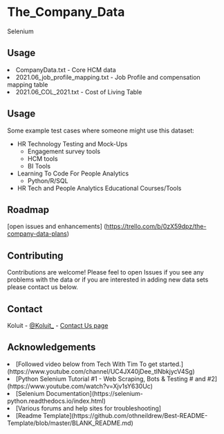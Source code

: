 # The_Company_Data
Selenium 

## Usage
<li>CompanyData.txt - Core HCM data</li>
<li>2021.06_job_profile_mapping.txt - Job Profile and compensation mapping table</li>
<li>2021.06_COL_2021.txt - Cost of Living Table</li>


## Usage

Some example test cases where someone might use this dataset:

<!-- wp:list {"className":"is-style-default"} -->
<ul class="is-style-default"><li>HR Technology Testing and Mock-Ups<ul><li>Engagement survey tools</li><li>HCM tools</li><li>BI Tools</li></ul></li><li>Learning To Code For People Analytics<ul><li>Python/R/SQL</li></ul></li><li>HR Tech and People Analytics Educational Courses/Tools</li></ul>
<!-- /wp:list -->

## Roadmap

[open issues and enhancements] (https://trello.com/b/0zX59dpz/the-company-data-plans)

## Contributing

Contributions are welcome! Please feel to open Issues if you see any problems with the data or if you are interested in adding new data sets please contact us below.



## Contact

Koluit - [@Koluit_](https://twitter.com/twitter_handle) - [Contact Us page](https://koluit.com/about/contact/)



## Acknowledgements

<li>[Followed video below from Tech With Tim To get started.](https://www.youtube.com/channel/UC4JX40jDee_tINbkjycV4Sg)</li>
<li>[Python Selenium Tutorial #1 - Web Scraping, Bots & Testing # and #2](https://www.youtube.com/watch?v=Xjv1sY630Uc)</li>
<li>[Selenium Documentation](https://selenium-python.readthedocs.io/index.html)</li>
<li>[Various forums and help sites for troubleshooting]</li>
<li>[Readme Template](https://github.com/othneildrew/Best-README-Template/blob/master/BLANK_README.md)</li>

